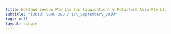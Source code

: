 ```yaml
---
title: Holland Leedon Pte Ltd (in liquidation) v Metalform Asia Pte Ltd
subtitle: "[2010] SGHC 280 / 17\_September\_2010"
tags: null
layout: single
---
```



